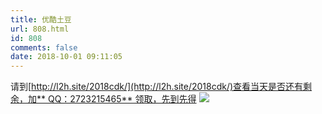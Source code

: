```yaml
---
title: 优酷土豆
url: 808.html
id: 808
comments: false
date: 2018-10-01 09:11:05
---
```


请到[http://l2h.site/2018cdk/](http://l2h.site/2018cdk/)查看当天是否还有剩余，加** QQ：2723215465** 领取，先到先得 ![](http://pic.l2h.site/l2hsiteyoukutudou.png)